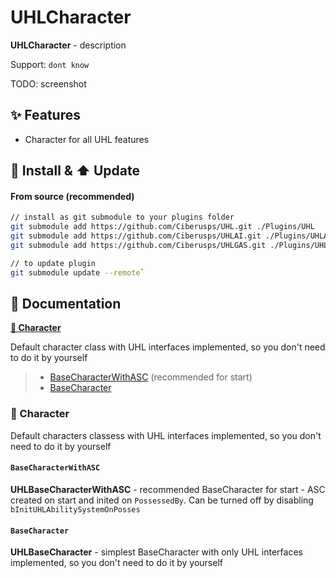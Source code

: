 # UHLCharacter

**UHLCharacter** - description

Support: `dont know`

TODO: screenshot

## ✨ Features

- Character for all UHL features

## 🚀 Install & ⬆️ Update

#### From source (recommended)

```bash
// install as git submodule to your plugins folder
git submodule add https://github.com/Ciberusps/UHL.git ./Plugins/UHL
git submodule add https://github.com/Ciberusps/UHLAI.git ./Plugins/UHLAI
git submodule add https://github.com/Ciberusps/UHLGAS.git ./Plugins/UHLGAS

// to update plugin
git submodule update --remote`
```

## 📄 Documentation

**[🦸 Character](#character)**

Default character class with UHL interfaces implemented, so you don't need to do it by yourself

> - [BaseCharacterWithASC](#basecharacterwithasc) (recommended for start)
> - [BaseCharacter](#basecharacter)

### 🦸 Character

Default characters classess with UHL interfaces implemented, so you don't need to do it by yourself

#### `BaseCharacterWithASC`

**UHLBaseCharacterWithASC** - recommended BaseCharacter for start - ASC created on start and
inited on `PossessedBy`. Can be turned off by disabling `bInitUHLAbilitySystemOnPosses`

#### `BaseCharacter`

**UHLBaseCharacter** - simplest BaseCharacter with only UHL interfaces implemented, so you don't need to do it by yourself
